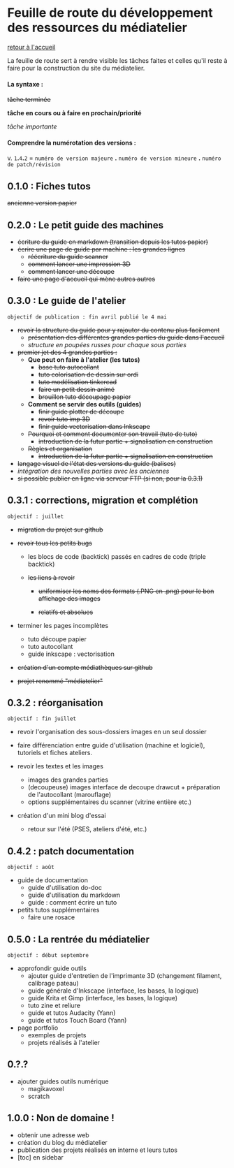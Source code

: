 # Feuille de route du développement des ressources du médiatelier

[retour à l'accueil](index.md)

La  feuille de route sert à rendre visible les tâches faites et celles qu'il reste à faire pour la construction du site du médiatelier.

#### La syntaxe :

~~tâche terminée~~

**tâche en cours ou à faire en prochain/priorité**

*tâche importante*

#### Comprendre la numérotation des versions :

v. `1`**.**`4`**.**`2` = `numéro de version majeure` **.** `numéro de version mineure` **.** `numéro de patch/révision`

## 0.1.0 : Fiches tutos

~~ancienne version papier~~

## 0.2.0 : Le petit guide des machines

- ~~écriture du guide en markdown (transition depuis les tutos papier)~~
- ~~écrire une page de guide par machine : les grandes lignes~~
  - ~~réécriture du guide scanner~~
  - ~~comment lancer une impression 3D~~
  - ~~comment lancer une découpe~~
- ~~faire une page d'accueil qui mène autres autres~~

## 0.3.0 : Le guide de l'atelier

`objectif de publication : fin avril
publié le 4 mai`

- ~~revoir la structure du guide pour y rajouter du contenu plus facilement~~
  - ~~présentation des différentes grandes parties du guide dans l'accueil~~
  - *structure en poupées russes pour chaque sous parties*
- ~~premier jet des 4 grandes parties :~~
  - **Que peut on faire à l'atelier (les tutos)**
    - ~~base tuto autocollant~~
    - ~~tuto colorisation de dessin sur ordi~~
    - ~~tuto modélisation tinkercad~~
    - ~~faire un petit dessin animé~~
    - ~~brouillon tuto découpage papier~~
  - **Comment se servir des outils (guides)**
    - ~~finir guide plotter de découpe~~
    - ~~revoir tuto imp 3D~~
    - ~~finir guide vectorisation dans Inkscape~~
  - ~~Pourquoi et comment documenter son travail (tuto de tuto)~~
    - ~~introduction de la futur partie + signalisation en construction~~
  - ~~Règles et organisation~~
    - ~~introduction de la futur partie + signalisation en construction~~
- ~~langage visuel de l'état des versions du guide (balises)~~
- *intégration des nouvelles parties avec les anciennes*
- ~~si possible publier en ligne via serveur FTP (si non, pour la 0.3.1)~~

## 0.3.1 : corrections, migration et complétion

`objectif : juillet`

- ~~migration du projet sur github~~

- ~~revoir tous les petits bugs~~

  - les blocs de code (backtick) passés en cadres de code (triple backtick)

  - ~~les liens à revoir~~

    - ~~uniformiser les noms des formats (.PNG en .png) pour le bon affichage des images~~

    - ~~relatifs et absolues~~

- terminer les pages incomplètes
  - tuto découpe papier
  - tuto autocollant
  - guide inkscape : vectorisation
  
- ~~création d'un compte médiathèques sur github~~

- ~~projet renommé "médiatelier"~~

## 0.3.2 : réorganisation

`objectif : fin juillet`

- revoir l'organisation des sous-dossiers images en un seul dossier
- faire différenciation entre guide d'utilisation (machine et logiciel), tutoriels et fiches ateliers.

- revoir les textes et les images
  - images des grandes parties
  - (decoupeuse) images interface de decoupe drawcut + préparation de l'autocollant (marouflage)
  - options supplémentaires du scanner (vitrine entière etc.)

- création d'un mini blog d'essai
  - retour sur l'été (PSES, ateliers d'été, etc.)

## 0.4.2 : patch documentation

`objectif : août`

- guide de documentation
  - guide d'utilisation do-doc
  - guide d'utilisation du markdown
  - guide : comment écrire un tuto
- petits tutos supplémentaires
  - faire une rosace

## 0.5.0 : La rentrée du médiatelier

`objectif : début septembre`

- approfondir guide outils
  - ajouter guide d'entretien de l'imprimante 3D (changement filament, calibrage pateau)
  - guide générale d'Inkscape (interface, les bases, la logique)
  - guide Krita et Gimp (interface, les bases, la logique)
  - tuto zine et reliure
  - guide et tutos Audacity (Yann)
  - guide et tutos Touch Board (Yann)
- page portfolio
  - exemples de projets
  - projets réalisés à l'atelier

## 0.?.?

- ajouter guides outils numérique
  - magikavoxel
  - scratch

## 1.0.0 : Non de domaine !

- obtenir une adresse web
- création du blog du médiatelier
- publication des projets réalisés en interne et leurs tutos
- [toc] en sidebar
